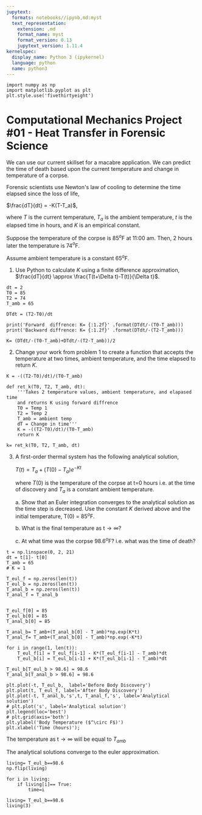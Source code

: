 ```yaml
---
jupytext:
  formats: notebooks//ipynb,md:myst
  text_representation:
    extension: .md
    format_name: myst
    format_version: 0.13
    jupytext_version: 1.11.4
kernelspec:
  display_name: Python 3 (ipykernel)
  language: python
  name: python3
---
```


```{code-cell} ipython3
import numpy as np
import matplotlib.pyplot as plt
plt.style.use('fivethirtyeight')
```

# Computational Mechanics Project #01 - Heat Transfer in Forensic Science

We can use our current skillset for a macabre application. We can predict the time of death based upon the current temperature and change in temperature of a corpse. 

Forensic scientists use Newton's law of cooling to determine the time elapsed since the loss of life, 

$\frac{dT}{dt} = -K(T-T_a)$,

where $T$ is the current temperature, $T_a$ is the ambient temperature, $t$ is the elapsed time in hours, and $K$ is an empirical constant. 

Suppose the temperature of the corpse is 85$^o$F at 11:00 am. Then, 2 hours later the temperature is 74$^{o}$F. 

Assume ambient temperature is a constant 65$^{o}$F.

1. Use Python to calculate $K$ using a finite difference approximation, $\frac{dT}{dt} \approx \frac{T(t+\Delta t)-T(t)}{\Delta t}$.

```{code-cell} ipython3
dt = 2
T0 = 85
T2 = 74
T_amb = 65

DTdt = (T2-T0)/dt

print('Forward  diffrence: K= {:1.2f}' .format(DTdt/-(T0-T_amb)))
print('Backward diffrence: K= {:1.2f}' .format(DTdt/-(T2-T_amb)))

K= (DTdt/-(T0-T_amb)+DTdt/-(T2-T_amb))/2
```

2. Change your work from problem 1 to create a function that accepts the temperature at two times, ambient temperature, and the time elapsed to return $K$.

```{code-cell} ipython3
K = -((T2-T0)/dt)/(T0-T_amb)

def ret_k(T0, T2, T_amb, dt):
    '''Takes 2 temperature values, ambient temperature, and elapased time 
    and returns K using forward diffrence 
    T0 = Temp 1
    T2 = Temp 2
    T_amb = ambient temp
    dT = Change in time'''
    K = -((T2-T0)/dt)/(T0-T_amb)
    return K

k= ret_k(T0, T2, T_amb, dt)
```

3. A first-order thermal system has the following analytical solution, 

    $T(t) =T_a+(T(0)-T_a)e^{-Kt}$

    where $T(0)$ is the temperature of the corpse at t=0 hours i.e. at the time of discovery and $T_a$ is a constant ambient temperature. 

    a. Show that an Euler integration converges to the analytical solution as the time step is decreased. Use the constant $K$ derived above and the initial temperature, T(0) = 85$^o$F. 

    b. What is the final temperature as t$\rightarrow\infty$?
    
    c. At what time was the corpse 98.6$^{o}$F? i.e. what was the time of death?

```{code-cell} ipython3
t = np.linspace(0, 2, 21)
dt = t[1]- t[0]
T_amb = 65
# K = 1

T_eul_f = np.zeros(len(t))
T_eul_b = np.zeros(len(t))
T_anal_b = np.zeros(len(t))
T_anal_f = T_anal_b


T_eul_f[0] = 85
T_eul_b[0] = 85
T_anal_b[0] = 85 

T_anal_b= T_amb+(T_anal_b[0] - T_amb)*np.exp(K*t)
T_anal_f= T_amb+(T_anal_b[0] - T_amb)*np.exp(-K*t)

for i in range(1, len(t)):
    T_eul_f[i] = T_eul_f[i-1] - K*(T_eul_f[i-1] - T_amb)*dt
    T_eul_b[i] = T_eul_b[i-1] + K*(T_eul_b[i-1] - T_amb)*dt

T_eul_b[T_eul_b > 98.6] = 98.6
T_anal_b[T_anal_b > 98.6] = 98.6

plt.plot(-t, T_eul_b,  label='Before Body Discovery')
plt.plot(t, T_eul_f, label='After Body Discovery')
plt.plot(-t, T_anal_b,'s',t, T_anal_f,'s', label='Analytical solution')
# plt.plot('s', label='Analytical solution')
plt.legend(loc='best')
# plt.grid(axis='both')
plt.ylabel('Body Temperature ($^\circ F$)')
plt.xlabel('Time (hours)');
```

The temperature as t$\rightarrow\infty$ will be equal to $T_{amb}$ 

The analytical solutions converge to the euler approximation.

```{code-cell} ipython3
living= T_eul_b==98.6
np.flip(living)

for i in living:
    if living[i]== True:
        time=i
```

```{code-cell} ipython3
living= T_eul_b==98.6
living(3)
```
